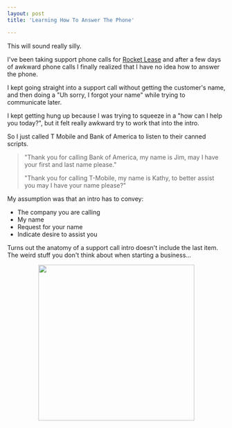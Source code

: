 ```yaml
---
layout: post
title: 'Learning How To Answer The Phone'

---
```


This will sound really silly.

I've been taking support phone calls for <a href="http://www.rocketlease.com/">Rocket Lease</a> and after a few days of awkward phone calls I finally realized that I have no idea how to answer the phone.

I kept going straight into a support call without getting the customer's name, and then doing a "Uh sorry, I forgot your name" while trying to communicate later.

I kept getting hung up because I was trying to squeeze in a "how can I help you today?", but it felt really awkward try to work that into the intro.

So I just called T Mobile and Bank of America to listen to their canned scripts.
<blockquote>"Thank you for calling Bank of America, my name is Jim, may I have your first and last name please."

"Thank you for calling T-Mobile, my name is Kathy, to better assist you may I have your name please?"</blockquote>
My assumption was that an intro has to convey:
- The company you are calling
- My name
- Request for your name
- Indicate desire to assist you

Turns out the anatomy of a support call intro doesn't include the last item. The weird stuff you don't think about when starting a business...
<p style="text-align: center;"><a href="http://ezliu.com/wp-content/uploads/2012/05/phone.gif"><img class="aligncenter  wp-image-173" title="phone" src="http://ezliu.com/wp-content/uploads/2012/05/phone.gif" alt="" width="360" height="360" /></a></p>
